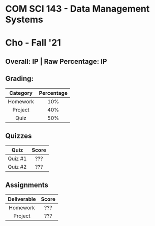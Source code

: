 # COM SCI 143 - Data Management Systems

# Cho - Fall '21

## Overall: IP | Raw Percentage: IP

## Grading:

| Category | Percentage |
| :------: | :--------: |
| Homework |    10%     |
| Project  |    40%     |
|   Quiz   |    50%     |

## Quizzes

|  Quiz   | Score |
| :-----: | :---: |
| Quiz #1 |  ???  |
| Quiz #2 |  ???  |

## Assignments

| Deliverable | Score |
| :---------: | :---: |
|  Homework   |  ???  |
|   Project   |  ???  |

